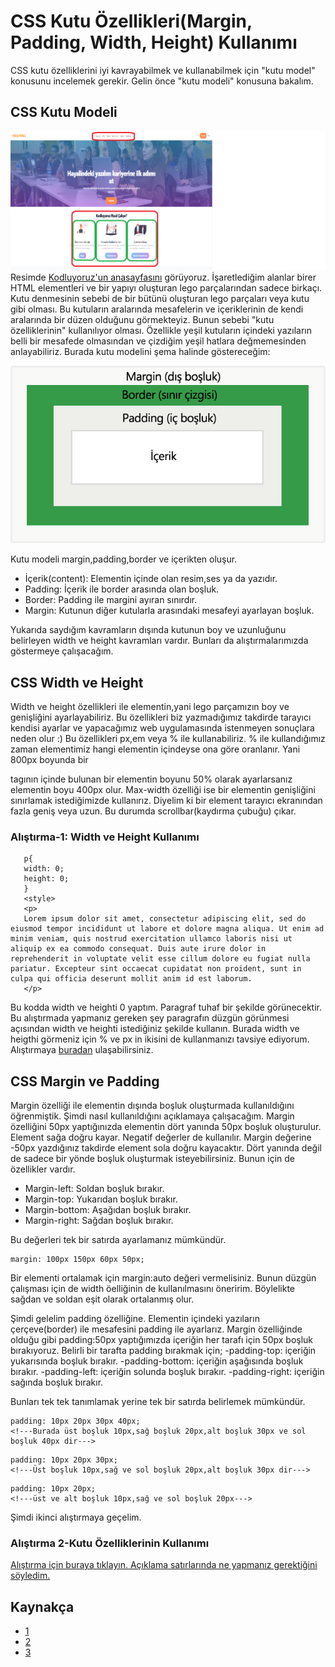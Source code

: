 # CSS Kutu Özellikleri(Margin, Padding, Width, Height) Kullanımı
CSS kutu özelliklerini iyi kavrayabilmek ve kullanabilmek için "kutu model" konusunu incelemek gerekir. Gelin önce "kutu modeli" konusuna bakalım.
## CSS Kutu Modeli 
![box](figures/box.png)
Resimde [Kodluyoruz'un anasayfasını](https://kodluyoruz.org) görüyoruz. İşaretlediğim alanlar birer HTML elementleri ve bir yapıyı oluşturan lego parçalarından sadece birkaçı. Kutu denmesinin sebebi de bir bütünü oluşturan lego parçaları veya kutu gibi olması. Bu kutuların aralarında mesafelerin ve içeriklerinin de kendi aralarında bir düzen olduğunu görmekteyiz. Bunun sebebi "kutu özelliklerinin" kullanılıyor olması. Özellikle yeşil kutuların içindeki yazıların belli bir mesafede olmasından ve çizdiğim yeşil hatlara değmemesinden anlayabiliriz. Burada kutu modelini şema halinde göstereceğim:

![boxmodel](figures/boxmodel_.png)

Kutu modeli margin,padding,border ve içerikten oluşur.
- İçerik(content): Elementin içinde olan resim,ses ya da yazıdır.
- Padding: İçerik ile border arasında olan boşluk.
- Border: Padding ile margini ayıran sınırdır. 
- Margin: Kutunun diğer kutularla arasındaki mesafeyi ayarlayan boşluk.

Yukarıda saydığım kavramların dışında kutunun boy ve uzunluğunu belirleyen width ve height kavramları vardır. Bunları da alıştırmalarımızda göstermeye çalışacağım.
## CSS Width ve Height
Width ve height özellikleri ile elementin,yani lego parçamızın boy ve genişliğini ayarlayabiliriz. Bu özellikleri biz yazmadığımız takdirde tarayıcı kendisi ayarlar ve yapacağımız web uygulamasında istenmeyen sonuçlara neden olur :)  Bu özellikleri px,em veya % ile kullanabiliriz. % ile kullandığımız zaman elementimiz hangi elementin içindeyse ona göre oranlanır. Yani 800px boyunda bir <div> tagının içinde bulunan bir elementin boyunu 50% olarak ayarlarsanız elementin boyu 400px olur. Max-width özelliği ise bir elementin genişliğini sınırlamak istediğimizde kullanırız. Diyelim ki bir element tarayıcı ekranından fazla geniş veya uzun. Bu durumda scrollbar(kaydırma çubuğu) çıkar. 

### Alıştırma-1: Width ve Height Kullanımı
```<style>
   p{
   width: 0;
   height: 0;
   }
   <style>
   <p>
   Lorem ipsum dolor sit amet, consectetur adipiscing elit, sed do eiusmod tempor incididunt ut labore et dolore magna aliqua. Ut enim ad minim veniam, quis nostrud exercitation ullamco laboris nisi ut aliquip ex ea commodo consequat. Duis aute irure dolor in reprehenderit in voluptate velit esse cillum dolore eu fugiat nulla pariatur. Excepteur sint occaecat cupidatat non proident, sunt in culpa qui officia deserunt mollit anim id est laborum.
   </p>
```
Bu kodda width ve heighti 0 yaptım. Paragraf tuhaf bir şekilde görünecektir. Bu alıştırmada yapmanız gereken şey paragrafın düzgün görünmesi açısından width ve heighti istediğiniz şekilde kullanın. Burada width ve heigthi görmeniz için % ve px in ikisini de kullanmanızı tavsiye ediyorum. Alıştırmaya [buradan](https://codepen.io/hyperborean17/pen/xxEXjYY) ulaşabilirsiniz. 


## CSS Margin ve Padding
Margin özelliği ile elementin dışında boşluk oluşturmada kullanıldığını öğrenmiştik. Şimdi nasıl kullanıldığını açıklamaya çalışacağım. Margin özelliğini 50px yaptığınızda elementin dört yanında 50px boşluk oluşturulur. Element sağa doğru kayar. Negatif değerler de kullanılır. Margin değerine -50px yazdığınız takdirde element sola doğru kayacaktır. Dört yanında değil de sadece bir yönde boşluk oluşturmak isteyebilirsiniz. Bunun için de özellikler vardır. 
- Margin-left: Soldan boşluk bırakır.
- Margin-top: Yukarıdan boşluk bırakır.
- Margin-bottom: Aşağıdan boşluk bırakır.
- Margin-right: Sağdan boşluk bırakır.

Bu değerleri tek bir satırda ayarlamanız mümkündür. 
```
margin: 100px 150px 60px 50px;
```
Bir elementi ortalamak için margin:auto değeri vermelisiniz. Bunun düzgün çalışması için de width öelliğinin de kullanılmasını öneririm. Böylelikte sağdan ve soldan eşit olarak ortalanmış olur.

Şimdi gelelim padding özelliğine. Elementin içindeki yazıların çerçeve(border) ile mesafesini padding ile ayarlarız. Margin özelliğinde olduğu gibi padding:50px yaptığımızda içeriğin her tarafı için 50px boşluk bırakıyoruz. Belirli bir tarafta padding bırakmak için;
-padding-top: içeriğin yukarısında boşluk bırakır.
-padding-bottom: içeriğin aşağısında boşluk bırakır.
-padding-left: içeriğin solunda boşluk bırakır.
-padding-right: içeriğin sağında boşluk bırakır.

Bunları tek tek tanımlamak yerine tek bir satırda belirlemek mümkündür. 

```
padding: 10px 20px 30px 40px;
<!---Burada üst boşluk 10px,sağ boşluk 20px,alt boşluk 30px ve sol boşluk 40px dir--->
```

```
padding: 10px 20px 30px;
<!---Üst boşluk 10px,sağ ve sol boşluk 20px,alt boşluk 30px dir--->
```
```
padding: 10px 20px;
<!---üst ve alt boşluk 10px,sağ ve sol boşluk 20px--->
```
Şimdi ikinci alıştırmaya geçelim.

### Alıştırma 2-Kutu Özelliklerinin Kullanımı

[Alıştırma için buraya tıklayın. Açıklama satırlarında ne yapmanız gerektiğini söyledim.](https://codepen.io/hyperborean17/pen/yLaKpJR)

## Kaynakça
- [1](https://css.sitesi.web.tr/css-kutu-modeli.html)
- [2](https://www.yazilimkodlama.com/web/css-kutu-modeli-margin-border-padding-content/)
- [3](http://uzmanimakademi.net/css/css-kutu-modeli)


